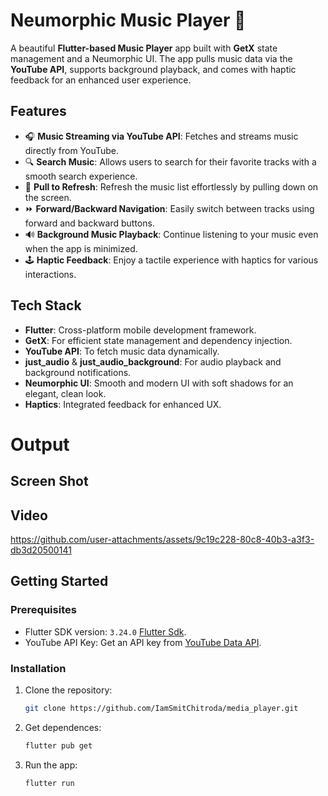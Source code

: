 # Neumorphic Music Player 🎵

A beautiful **Flutter-based Music Player** app built with **GetX** state management and a Neumorphic UI. The app pulls music data via the **YouTube API**, supports background playback, and comes with haptic feedback for an enhanced user experience.

## Features

- 🎧 **Music Streaming via YouTube API**: Fetches and streams music directly from YouTube.
- 🔍 **Search Music**: Allows users to search for their favorite tracks with a smooth search experience.
- 🔄 **Pull to Refresh**: Refresh the music list effortlessly by pulling down on the screen.
- ⏩ **Forward/Backward Navigation**: Easily switch between tracks using forward and backward buttons.
- 🔊 **Background Music Playback**: Continue listening to your music even when the app is minimized.
- 🕹️ **Haptic Feedback**: Enjoy a tactile experience with haptics for various interactions.

## Tech Stack

- **Flutter**: Cross-platform mobile development framework.
- **GetX**: For efficient state management and dependency injection.
- **YouTube API**: To fetch music data dynamically.
- **just_audio** & **just_audio_background**: For audio playback and background notifications.
- **Neumorphic UI**: Smooth and modern UI with soft shadows for an elegant, clean look.
- **Haptics**: Integrated feedback for enhanced UX.

# Output

## Screen Shot

## Video

https://github.com/user-attachments/assets/9c19c228-80c8-40b3-a3f3-db3d20500141


## Getting Started

### Prerequisites

- Flutter SDK version: `3.24.0` [Flutter Sdk](https://docs.flutter.dev/release/archive).
- YouTube API Key: Get an API key from [YouTube Data API](https://console.cloud.google.com/).

### Installation

1. Clone the repository:
   ```bash
   git clone https://github.com/IamSmitChitroda/media_player.git

2. Get dependences:
   ```bash
   flutter pub get

2. Run the app:
   ```bash
   flutter run
